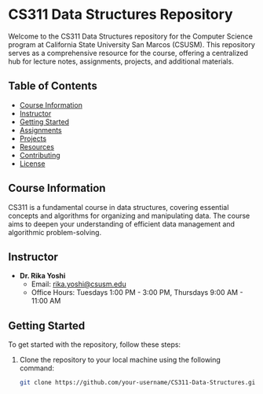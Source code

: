 # CS311 Data Structures Repository

Welcome to the CS311 Data Structures repository for the Computer Science program at California State University San Marcos (CSUSM). This repository serves as a comprehensive resource for the course, offering a centralized hub for lecture notes, assignments, projects, and additional materials.

## Table of Contents

- [Course Information](#course-information)
- [Instructor](#instructor)
- [Getting Started](#getting-started)
- [Assignments](#assignments)
- [Projects](#projects)
- [Resources](#resources)
- [Contributing](#contributing)
- [License](#license)

## Course Information

CS311 is a fundamental course in data structures, covering essential concepts and algorithms for organizing and manipulating data. The course aims to deepen your understanding of efficient data management and algorithmic problem-solving.

## Instructor

- **Dr. Rika Yoshi**
  - Email: rika.yoshi@csusm.edu
  - Office Hours: Tuesdays 1:00 PM - 3:00 PM, Thursdays 9:00 AM - 11:00 AM

## Getting Started

To get started with the repository, follow these steps:

1. Clone the repository to your local machine using the following command:
   ```bash
   git clone https://github.com/your-username/CS311-Data-Structures.git
